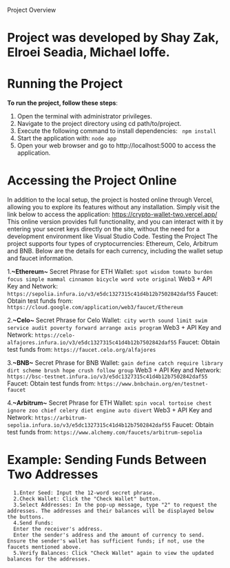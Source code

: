 Project Overview

# Project was developed by Shay Zak, Elroei Seadia, Michael Ioffe.

# Running the Project

**To run the project, follow these steps**:

1.  Open the terminal with administrator privileges.
2.  Navigate to the project directory using cd path/to/project.
3.  Execute the following command to install dependencies: ` npm install`
4.  Start the application with: `node app`
5.  Open your web browser and go to http://localhost:5000 to access the application.

# Accessing the Project Online

In addition to the local setup, the project is hosted online through Vercel, allowing you to explore its features without any installation. Simply visit the link below to access the application:
https://crypto-wallet-two.vercel.app/
This online version provides full functionality, and you can interact with it by entering your secret keys directly on the site, without the need for a development environment like Visual Studio Code.
Testing the Project
The project supports four types of cryptocurrencies: Ethereum, Celo, Arbitrum and BNB. Below are the details for each currency, including the wallet setup and faucet information.

1.**~Ethereum~**
Secret Phrase for ETH Wallet: `spot wisdom tomato burden focus simple mammal cinnamon bicycle word vote original`
Web3 + API Key and Network: `https://sepolia.infura.io/v3/e5dc1327315c41d4b12b7502842daf55`
Faucet: Obtain test funds from: `https://cloud.google.com/application/web3/faucet/Ethereum`

2.**~Celo~**
Secret Phrase for Celo Wallet:` city worth sound limit swim service audit poverty forward arrange axis program`
Web3 + API Key and Network:
`https://celo-alfajores.infura.io/v3/e5dc1327315c41d4b12b7502842daf55`
Faucet: Obtain test funds from:
`https://faucet.celo.org/alfajores`

3.**~BNB~**
Secret Phrase for BNB Wallet: `gain define catch require library dirt scheme brush hope crush follow group`
Web3 + API Key and Network:
`https://bsc-testnet.infura.io/v3/e5dc1327315c41d4b12b7502842daf55`
Faucet: Obtain test funds from:
`https://www.bnbchain.org/en/testnet-faucet`

4.**~Arbitrum~**
Secret Phrase for ETH Wallet: `spin vocal tortoise chest ignore zoo chief celery diet engine auto divert`
Web3 + API Key and Network:
`https://arbitrum-sepolia.infura.io/v3/e5dc1327315c41d4b12b7502842daf55`
Faucet: Obtain test funds from: `https://www.alchemy.com/faucets/arbitrum-sepolia`

# Example: Sending Funds Between Two Addresses

      1.Enter Seed: Input the 12-word secret phrase.
      2.Check Wallet: Click the "Check Wallet" button.
      3.Select Addresses: In the pop-up message, type "2" to request the addresses. The addresses and their balances will be displayed below the buttons.
      4.Send Funds:
      Enter the receiver's address.
      Enter the sender's address and the amount of currency to send. Ensure the sender's wallet has sufficient funds; if not, use the faucets mentioned above.
      5.Verify Balances: Click "Check Wallet" again to view the updated balances for the addresses.
